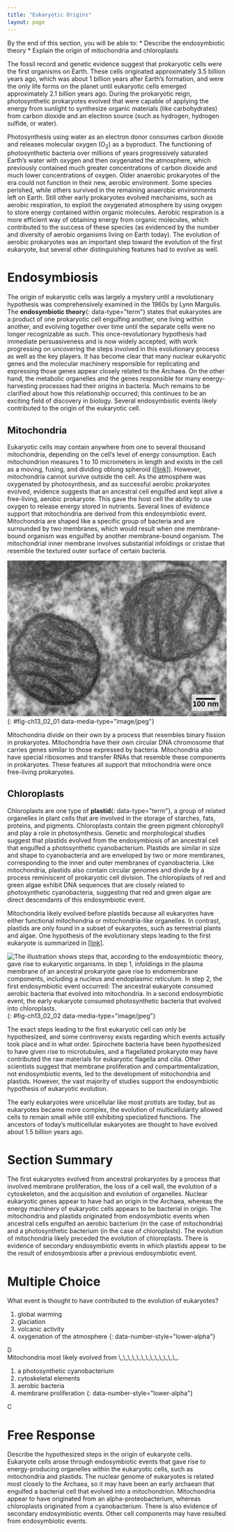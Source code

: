 ```yaml
---
title: "Eukaryotic Origins"
layout: page
---
```



<div data-type="abstract" markdown="1">
By the end of this section, you will be able to:
* Describe the endosymbiotic theory
* Explain the origin of mitochondria and chloroplasts

</div>

The fossil record and genetic evidence suggest that prokaryotic cells were the first organisms on Earth. These cells originated approximately 3.5 billion years ago, which was about 1 billion years after Earth’s formation, and were the only life forms on the planet until eukaryotic cells emerged approximately 2.1 billion years ago. During the prokaryotic reign, photosynthetic prokaryotes evolved that were capable of applying the energy from sunlight to synthesize organic materials (like carbohydrates) from carbon dioxide and an electron source (such as hydrogen, hydrogen sulfide, or water).

Photosynthesis using water as an electron donor consumes carbon dioxide and releases molecular oxygen (O<sub>2</sub>) as a byproduct. The functioning of photosynthetic bacteria over millions of years progressively saturated Earth’s water with oxygen and then oxygenated the atmosphere, which previously contained much greater concentrations of carbon dioxide and much lower concentrations of oxygen. Older anaerobic prokaryotes of the era could not function in their new, aerobic environment. Some species perished, while others survived in the remaining anaerobic environments left on Earth. Still other early prokaryotes evolved mechanisms, such as aerobic respiration, to exploit the oxygenated atmosphere by using oxygen to store energy contained within organic molecules. Aerobic respiration is a more efficient way of obtaining energy from organic molecules, which contributed to the success of these species (as evidenced by the number and diversity of aerobic organisms living on Earth today). The evolution of aerobic prokaryotes was an important step toward the evolution of the first eukaryote, but several other distinguishing features had to evolve as well.

#  Endosymbiosis

The origin of eukaryotic cells was largely a mystery until a revolutionary hypothesis was comprehensively examined in the 1960s by Lynn Margulis. The **endosymbiotic theory**{: data-type="term"} states that eukaryotes are a product of one prokaryotic cell engulfing another, one living within another, and evolving together over time until the separate cells were no longer recognizable as such. This once-revolutionary hypothesis had immediate persuasiveness and is now widely accepted, with work progressing on uncovering the steps involved in this evolutionary process as well as the key players. It has become clear that many nuclear eukaryotic genes and the molecular machinery responsible for replicating and expressing those genes appear closely related to the Archaea. On the other hand, the metabolic organelles and the genes responsible for many energy-harvesting processes had their origins in bacteria. Much remains to be clarified about how this relationship occurred; this continues to be an exciting field of discovery in biology. Several endosymbiotic events likely contributed to the origin of the eukaryotic cell.

## Mitochondria

Eukaryotic cells may contain anywhere from one to several thousand mitochondria, depending on the cell’s level of energy consumption. Each mitochondrion measures 1 to 10 micrometers in length and exists in the cell as a moving, fusing, and dividing oblong spheroid ([\[link\]](#fig-ch13_02_01)). However, mitochondria cannot survive outside the cell. As the atmosphere was oxygenated by photosynthesis, and as successful aerobic prokaryotes evolved, evidence suggests that an ancestral cell engulfed and kept alive a free-living, aerobic prokaryote. This gave the host cell the ability to use oxygen to release energy stored in nutrients. Several lines of evidence support that mitochondria are derived from this endosymbiotic event. Mitochondria are shaped like a specific group of bacteria and are surrounded by two membranes, which would result when one membrane-bound organism was engulfed by another membrane-bound organism. The mitochondrial inner membrane involves substantial infoldings or cristae that resemble the textured outer surface of certain bacteria.

 ![The transmission electron micrograph shows two round, membrane-bound organelles inside a cell. The organelles are about 400 nm across and have membranes running through the middle of them.](../resources/Figure_13_02_01.jpg "In this transmission electron micrograph of mitochondria in a mammalian lung cell, the cristae, infoldings of the mitochondrial inner membrane, can be seen in cross-section. (credit: modification of work by Louisa Howard; scale-bar data from Matt Russell)"){: #fig-ch13_02_01 data-media-type="image/jpeg"}

Mitochondria divide on their own by a process that resembles binary fission in prokaryotes. Mitochondria have their own circular DNA chromosome that carries genes similar to those expressed by bacteria. Mitochondria also have special ribosomes and transfer RNAs that resemble these components in prokaryotes. These features all support that mitochondria were once free-living prokaryotes.

## Chloroplasts

Chloroplasts are one type of **plastid**{: data-type="term"}, a group of related organelles in plant cells that are involved in the storage of starches, fats, proteins, and pigments. Chloroplasts contain the green pigment chlorophyll and play a role in photosynthesis. Genetic and morphological studies suggest that plastids evolved from the endosymbiosis of an ancestral cell that engulfed a photosynthetic cyanobacterium. Plastids are similar in size and shape to cyanobacteria and are enveloped by two or more membranes, corresponding to the inner and outer membranes of cyanobacteria. Like mitochondria, plastids also contain circular genomes and divide by a process reminiscent of prokaryotic cell division. The chloroplasts of red and green algae exhibit DNA sequences that are closely related to photosynthetic cyanobacteria, suggesting that red and green algae are direct descendants of this endosymbiotic event.

Mitochondria likely evolved before plastids because all eukaryotes have either functional mitochondria or mitochondria-like organelles. In contrast, plastids are only found in a subset of eukaryotes, such as terrestrial plants and algae. One hypothesis of the evolutionary steps leading to the first eukaryote is summarized in [\[link\]](#fig-ch13_02_02).

 ![The illustration shows steps that, according to the endosymbiotic theory, gave rise to eukaryotic organisms. In step 1, infoldings in the plasma membrane of an ancestral prokaryote gave rise to endomembrane components, including a nucleus and endoplasmic reticulum. In step 2, the first endosymbiotic event occurred: The ancestral eukaryote consumed aerobic bacteria that evolved into mitochondria. In a second endosymbiotic event, the early eukaryote consumed photosynthetic bacteria that evolved into chloroplasts.](../resources/Figure_13_02_02.jpg "The first eukaryote may have originated from an ancestral prokaryote that had undergone membrane proliferation, compartmentalization of cellular function (into a nucleus, lysosomes, and an endoplasmic reticulum), and the establishment of endosymbiotic relationships with an aerobic prokaryote and, in some cases, a photosynthetic prokaryote to form mitochondria and chloroplasts, respectively."){: #fig-ch13_02_02 data-media-type="image/jpeg"}

The exact steps leading to the first eukaryotic cell can only be hypothesized, and some controversy exists regarding which events actually took place and in what order. Spirochete bacteria have been hypothesized to have given rise to microtubules, and a flagellated prokaryote may have contributed the raw materials for eukaryotic flagella and cilia. Other scientists suggest that membrane proliferation and compartmentalization, not endosymbiotic events, led to the development of mitochondria and plastids. However, the vast majority of studies support the endosymbiotic hypothesis of eukaryotic evolution.

The early eukaryotes were unicellular like most protists are today, but as eukaryotes became more complex, the evolution of multicellularity allowed cells to remain small while still exhibiting specialized functions. The ancestors of today’s multicellular eukaryotes are thought to have evolved about 1.5 billion years ago.

# Section Summary

The first eukaryotes evolved from ancestral prokaryotes by a process that involved membrane proliferation, the loss of a cell wall, the evolution of a cytoskeleton, and the acquisition and evolution of organelles. Nuclear eukaryotic genes appear to have had an origin in the Archaea, whereas the energy machinery of eukaryotic cells appears to be bacterial in origin. The mitochondria and plastids originated from endosymbiotic events when ancestral cells engulfed an aerobic bacterium (in the case of mitochondria) and a photosynthetic bacterium (in the case of chloroplasts). The evolution of mitochondria likely preceded the evolution of chloroplasts. There is evidence of secondary endosymbiotic events in which plastids appear to be the result of endosymbiosis after a previous endosymbiotic event.

# Multiple Choice

<div data-type="exercise">
<div data-type="problem" markdown="1">
What event is thought to have contributed to the evolution of eukaryotes?

1.  global warming
2.  glaciation
3.  volcanic activity
4.  oxygenation of the atmosphere
{: data-number-style="lower-alpha"}

</div>
<div data-type="solution" markdown="1">
D

</div>
</div>

<div data-type="exercise">
<div data-type="problem" markdown="1">
Mitochondria most likely evolved from \_\_\_\_\_\_\_\_\_\_\_\_\_.

1.  a photosynthetic cyanobacterium
2.  cytoskeletal elements
3.  aerobic bacteria
4.  membrane proliferation
{: data-number-style="lower-alpha"}

</div>
<div data-type="solution" markdown="1">
C

</div>
</div>

# Free Response

<div data-type="exercise">
<div data-type="problem" markdown="1">
Describe the hypothesized steps in the origin of eukaryote cells.

</div>
<div data-type="solution" markdown="1">
Eukaryote cells arose through endosymbiotic events that gave rise to energy-producing organelles within the eukaryotic cells, such as mitochondria and plastids. The nuclear genome of eukaryotes is related most closely to the Archaea, so it may have been an early archaean that engulfed a bacterial cell that evolved into a mitochondrion. Mitochondria appear to have originated from an alpha-proteobacterium, whereas chloroplasts originated from a cyanobacterium. There is also evidence of secondary endosymbiotic events. Other cell components may have resulted from endosymbiotic events.

</div>
</div>

